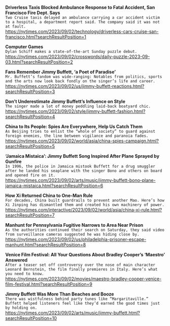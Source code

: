 **Driverless Taxis Blocked Ambulance Response to Fatal Accident, San Francisco Fire Dept. Says**\
`Two Cruise taxis delayed an ambulance carrying a car accident victim to a hospital, a department report said. The company said it was not at fault.`\
https://nytimes.com/2023/09/02/technology/driverless-cars-cruise-san-francisco.html?searchResultPosition=1

**Computer Games**\
`Dylan Schiff makes a state-of-the-art Sunday puzzle debut.`\
https://nytimes.com/2023/09/02/crosswords/daily-puzzle-2023-09-03.html?searchResultPosition=2

**Fans Remember Jimmy Buffett, ‘a Poet of Paradise’**\
`Mr. Buffett’s fandom was wide-ranging: Notables from politics, sports and the arts now look back fondly on the singer’s life and career.`\
https://nytimes.com/2023/09/02/us/jimmy-buffett-reactions.html?searchResultPosition=3

**Don’t Underestimate Jimmy Buffett’s Influence on Style**\
`The singer made a lot of money peddling laid-back boatyard chic.`\
https://nytimes.com/2023/09/02/style/jimmy-buffett-fashion.html?searchResultPosition=4

**China to Its People: Spies Are Everywhere, Help Us Catch Them**\
`As Beijing tries to enlist the “whole of society” to guard against foreign enemies, the line between vigilance and paranoia fades.`\
https://nytimes.com/2023/09/02/world/asia/china-spies-campaign.html?searchResultPosition=5

**‘Jamaica Mistaica’: Jimmy Buffett Song Inspired After Plane Sprayed by Gunfire**\
`In 1996, the police in Jamaica mistook Buffett for a drug smuggler after he landed his seaplane with the singer Bono and others on board and opened fire on it.`\
https://nytimes.com/2023/09/02/arts/music/jimmy-buffett-bono-plane-jamaica-mistaica.html?searchResultPosition=6

**How Xi Returned China to One-Man Rule**\
`For decades, China built guardrails to prevent another Mao. Here’s how Xi Jinping has dismantled them and created his own machinery of power.`\
https://nytimes.com/interactive/2023/09/02/world/asia/china-xi-rule.html?searchResultPosition=7

**Manhunt for Pennsylvania Fugitive Narrows to Area Near Prison**\
`As the authorities continued their search on Saturday, they said video from surveillance cameras suggested he was hiding close by.`\
https://nytimes.com/2023/09/02/us/philadelphia-prisoner-escape-manhunt.html?searchResultPosition=8

**Venice Film Festival: All Your Questions About Bradley Cooper’s ‘Maestro’ Answered**\
`After a teaser set off controversy over the nose of main character Leonard Bernstein, the film finally premieres in Italy. Here’s what you need to know.`\
https://nytimes.com/2023/09/02/movies/maestro-bradley-cooper-venice-film-festival.html?searchResultPosition=9

**Jimmy Buffett Was More Than Beaches and Booze**\
`There was wistfulness behind party tunes like “Margaritaville.” Buffett helped listeners feel like they’d earned the good times just by holding on.`\
https://nytimes.com/2023/09/02/arts/music/jimmy-buffett.html?searchResultPosition=10

